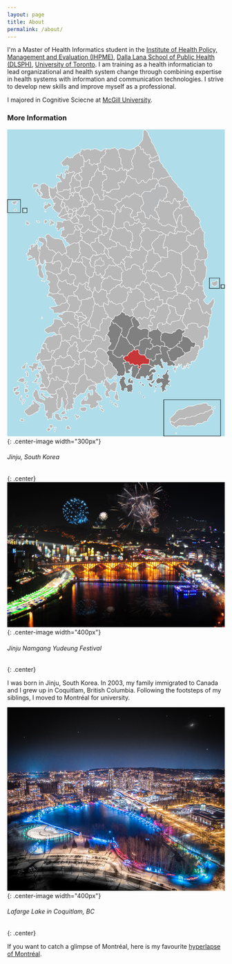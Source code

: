 ```yaml
---
layout: page
title: About
permalink: /about/
---
```


I'm a Master of Health Informatics student in the <a href="http://ihpme.utoronto.ca/">Institute of Health Policy, Management and Evaluation (IHPME)</a>, <a href="http://dlsph.utoronto.ca/">Dalla Lana School of Public Health (DLSPH)</a>, <a href="https://www.utoronto.ca/">University of Toronto</a>. I am training as a health informatician to lead organizational and health system change through combining expertise in health systems with information and communication technologies. I strive to develop new skills and improve myself as a professional.

I majored in Cognitive Sciecne at <a href="https://www.mcgill.ca/">McGill University</a>.

### More Information

![jinju.png](/images/jinju.png "Jinju, South Korea"){: .center-image width="300px"}

###### Jinju, South Korea
{: .center}
![j-light.jpg](/images/j-light.jpg "Jinju Namgang Yudeung Festival"){: .center-image width="400px"}
###### Jinju Namgang Yudeung Festival
{: .center}

I was born in Jinju, South Korea. In 2003, my family immigrated to Canada and I grew up in Coquitlam, British Columbia. Following the footsteps of my siblings, I moved to Montréal for university.

![lafarge.jpg](/images/lafarge.jpg "Lafarge Lake"){: .center-image width="400px"}
###### Lafarge Lake in Coquitlam, BC
{: .center}

If you want to catch a glimpse of Montréal, here is my favourite <a href="https://www.youtube.com/watch?v=uOU7vltSgMc">hyperlapse of Montréal</a>.